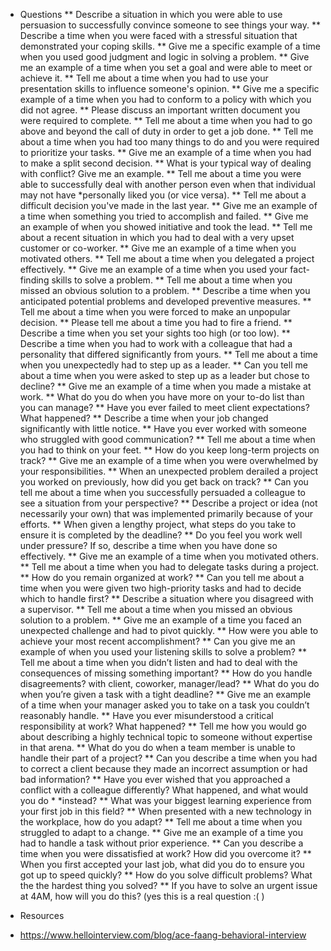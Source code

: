 
* Questions
** Describe a situation in which you were able to use persuasion to successfully convince someone to see things your way.
** Describe a time when you were faced with a stressful situation that demonstrated your coping skills.
** Give me a specific example of a time when you used good judgment and logic in solving a problem.
** Give me an example of a time when you set a goal and were able to meet or achieve it.
** Tell me about a time when you had to use your presentation skills to influence someone's opinion.
** Give me a specific example of a time when you had to conform to a policy with which you did not agree.
** Please discuss an important written document you were required to complete.
** Tell me about a time when you had to go above and beyond the call of duty in order to get a job done.
** Tell me about a time when you had too many things to do and you were required to prioritize your tasks.
** Give me an example of a time when you had to make a split second decision.
** What is your typical way of dealing with conflict? Give me an example.
** Tell me about a time you were able to successfully deal with another person even when that individual may not have *personally liked you (or vice versa).
** Tell me about a difficult decision you've made in the last year.
** Give me an example of a time when something you tried to accomplish and failed.
** Give me an example of when you showed initiative and took the lead.
** Tell me about a recent situation in which you had to deal with a very upset customer or co-worker.
** Give me an example of a time when you motivated others.
** Tell me about a time when you delegated a project effectively.
** Give me an example of a time when you used your fact-finding skills to solve a problem.
** Tell me about a time when you missed an obvious solution to a problem.
** Describe a time when you anticipated potential problems and developed preventive measures.
** Tell me about a time when you were forced to make an unpopular decision.
** Please tell me about a time you had to fire a friend.
** Describe a time when you set your sights too high (or too low).
** Describe a time when you had to work with a colleague that had a personality that differed significantly from yours.
** Tell me about a time when you unexpectedly had to step up as a leader.
** Can you tell me about a time when you were asked to step up as a leader but chose to decline?
** Give me an example of a time when you made a mistake at work.
** What do you do when you have more on your to-do list than you can manage?
** Have you ever failed to meet client expectations? What happened?
** Describe a time when your job changed significantly with little notice.
** Have you ever worked with someone who struggled with good communication?
** Tell me about a time when you had to think on your feet.
** How do you keep long-term projects on track?
** Give me an example of a time when you were overwhelmed by your responsibilities.
** When an unexpected problem derailed a project you worked on previously, how did you get back on track?
** Can you tell me about a time when you successfully persuaded a colleague to see a situation from your perspective?
** Describe a project or idea (not necessarily your own) that was implemented primarily because of your efforts.
** When given a lengthy project, what steps do you take to ensure it is completed by the deadline?
** Do you feel you work well under pressure? If so, describe a time when you have done so effectively.
** Give me an example of a time when you motivated others.
** Tell me about a time when you had to delegate tasks during a project.
** How do you remain organized at work?
** Can you tell me about a time when you were given two high-priority tasks and had to decide which to handle first?
** Describe a situation where you disagreed with a supervisor.
** Tell me about a time when you missed an obvious solution to a problem.
** Give me an example of a time you faced an unexpected challenge and had to pivot quickly.
** How were you able to achieve your most recent accomplishment?
** Can you give me an example of when you used your listening skills to solve a problem?
** Tell me about a time when you didn’t listen and had to deal with the consequences of missing something important?
** How do you handle disagreements? with client, coworker, manager/lead?
** What do you do when you’re given a task with a tight deadline?
** Give me an example of a time when your manager asked you to take on a task you couldn’t reasonably handle.
** Have you ever misunderstood a critical responsibility at work? What happened?
** Tell me how you would go about describing a highly technical topic to someone without expertise in that arena.
** What do you do when a team member is unable to handle their part of a project?
** Can you describe a time when you had to correct a client because they made an incorrect assumption or had bad information?
** Have you ever wished that you approached a conflict with a colleague differently? What happened, and what would you do * *instead?
** What was your biggest learning experience from your first job in this field?
** When presented with a new technology in the workplace, how do you adapt?
** Tell me about a time when you struggled to adapt to a change.
** Give me an example of a time you had to handle a task without prior experience.
** Can you describe a time when you were dissatisfied at work? How did you overcome it?
** When you first accepted your last job, what did you do to ensure you got up to speed quickly?
** How do you solve difficult problems? What the the hardest thing you solved?
** If you have to solve an urgent issue at 4AM, how will you do this? (yes this is a real question :( )

* Resources
- https://www.hellointerview.com/blog/ace-faang-behavioral-interview